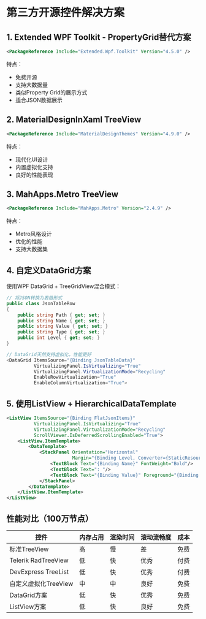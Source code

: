 # 第三方开源控件解决方案

## 1. Extended WPF Toolkit - PropertyGrid替代方案
```xml
<PackageReference Include="Extended.Wpf.Toolkit" Version="4.5.0" />
```

特点：
- 免费开源
- 支持大数据量
- 类似Property Grid的展示方式
- 适合JSON数据展示

## 2. MaterialDesignInXaml TreeView
```xml
<PackageReference Include="MaterialDesignThemes" Version="4.9.0" />
```

特点：
- 现代化UI设计
- 内置虚拟化支持
- 良好的性能表现

## 3. MahApps.Metro TreeView
```xml
<PackageReference Include="MahApps.Metro" Version="2.4.9" />
```

特点：
- Metro风格设计
- 优化的性能
- 支持大数据集

## 4. 自定义DataGrid方案
使用WPF DataGrid + TreeGridView混合模式：

```csharp
// 将JSON转换为表格形式
public class JsonTableRow
{
    public string Path { get; set; }
    public string Name { get; set; }
    public string Value { get; set; }
    public string Type { get; set; }
    public int Level { get; set; }
}

// DataGrid天然支持虚拟化，性能更好
<DataGrid ItemsSource="{Binding JsonTableData}"
          VirtualizingPanel.IsVirtualizing="True"
          VirtualizingPanel.VirtualizationMode="Recycling"
          EnableRowVirtualization="True"
          EnableColumnVirtualization="True">
```

## 5. 使用ListView + HierarchicalDataTemplate
```xml
<ListView ItemsSource="{Binding FlatJsonItems}"
          VirtualizingPanel.IsVirtualizing="True"
          VirtualizingPanel.VirtualizationMode="Recycling"
          ScrollViewer.IsDeferredScrollingEnabled="True">
    <ListView.ItemTemplate>
        <DataTemplate>
            <StackPanel Orientation="Horizontal" 
                        Margin="{Binding Level, Converter={StaticResource LevelToMarginConverter}}">
                <TextBlock Text="{Binding Name}" FontWeight="Bold"/>
                <TextBlock Text=": "/>
                <TextBlock Text="{Binding Value}" Foreground="{Binding Type, Converter={StaticResource TypeToColorConverter}}"/>
            </StackPanel>
        </DataTemplate>
    </ListView.ItemTemplate>
</ListView>
```

## 性能对比（100万节点）

| 控件 | 内存占用 | 渲染时间 | 滚动流畅度 | 成本 |
|------|----------|----------|------------|------|
| 标准TreeView | 高 | 慢 | 差 | 免费 |
| Telerik RadTreeView | 低 | 快 | 优秀 | 付费 |
| DevExpress TreeList | 低 | 快 | 优秀 | 付费 |
| 自定义虚拟化TreeView | 中 | 中 | 良好 | 免费 |
| DataGrid方案 | 低 | 快 | 优秀 | 免费 |
| ListView方案 | 低 | 快 | 良好 | 免费 |
